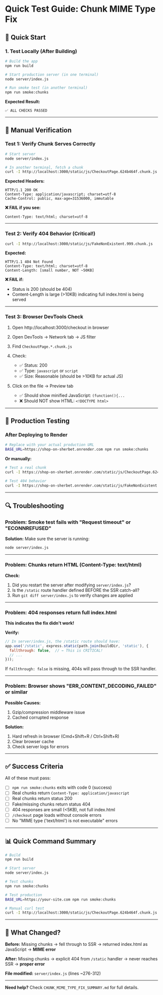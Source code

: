 # Quick Test Guide: Chunk MIME Type Fix

## 🚀 Quick Start

### 1. Test Locally (After Building)
```bash
# Build the app
npm run build

# Start production server (in one terminal)
node server/index.js

# Run smoke test (in another terminal)
npm run smoke:chunks
```

**Expected Result:**
```
✅ ALL CHECKS PASSED
```

---

## 🧪 Manual Verification

### Test 1: Verify Chunk Serves Correctly
```bash
# Start server
node server/index.js

# In another terminal, fetch a chunk
curl -I http://localhost:3000/static/js/CheckoutPage.624b464f.chunk.js
```

**Expected Headers:**
```
HTTP/1.1 200 OK
Content-Type: application/javascript; charset=utf-8
Cache-Control: public, max-age=31536000, immutable
```

**❌ FAIL if you see:**
```
Content-Type: text/html; charset=utf-8
```

---

### Test 2: Verify 404 Behavior (Critical!)
```bash
curl -I http://localhost:3000/static/js/FakeNonExistent.999.chunk.js
```

**Expected:**
```
HTTP/1.1 404 Not Found
Content-Type: text/html; charset=utf-8
Content-Length: [small number, NOT ~50KB]
```

**❌ FAIL if:**
- Status is 200 (should be 404)
- Content-Length is large (>10KB) indicating full index.html is being served

---

### Test 3: Browser DevTools Check

1. Open http://localhost:3000/checkout in browser
2. Open DevTools → Network tab → JS filter
3. Find `CheckoutPage.*.chunk.js`
4. Check:
   - ✅ Status: 200
   - ✅ Type: `javascript` or `script`
   - ✅ Size: Reasonable (should be >10KB for actual JS)
   
5. Click on the file → Preview tab
   - ✅ Should show minified JavaScript: `(function(){...`
   - ❌ Should NOT show HTML: `<!DOCTYPE html>`

---

## 🎯 Production Testing

### After Deploying to Render

```bash
# Replace with your actual production URL
BASE_URL=https://shop-on-sherbet.onrender.com npm run smoke:chunks
```

**Or manually:**
```bash
# Test a real chunk
curl -I https://shop-on-sherbet.onrender.com/static/js/CheckoutPage.624b464f.chunk.js

# Test 404 behavior
curl -I https://shop-on-sherbet.onrender.com/static/js/FakeNonExistent.999.chunk.js
```

---

## 🔍 Troubleshooting

### Problem: Smoke test fails with "Request timeout" or "ECONNREFUSED"

**Solution:** Make sure the server is running:
```bash
node server/index.js
```

---

### Problem: Chunks return HTML (Content-Type: text/html)

**Check:**
1. Did you restart the server after modifying `server/index.js`?
2. Is the `/static` route handler defined BEFORE the SSR catch-all?
3. Run `git diff server/index.js` to verify changes are applied

---

### Problem: 404 responses return full index.html

**This indicates the fix didn't work!**

**Verify:**
```javascript
// In server/index.js, the /static route should have:
app.use('/static', express.static(path.join(buildDir, 'static'), {
  fallthrough: false,  // ← This is CRITICAL!
  // ...
}));
```

If `fallthrough: false` is missing, 404s will pass through to the SSR handler.

---

### Problem: Browser shows "ERR_CONTENT_DECODING_FAILED" or similar

**Possible Causes:**
1. Gzip/compression middleware issue
2. Cached corrupted response

**Solution:**
1. Hard refresh in browser (Cmd+Shift+R / Ctrl+Shift+R)
2. Clear browser cache
3. Check server logs for errors

---

## ✅ Success Criteria

All of these must pass:

- [ ] `npm run smoke:chunks` exits with code 0 (success)
- [ ] Real chunks return `Content-Type: application/javascript`
- [ ] Real chunks return status 200
- [ ] Fake/missing chunks return status 404
- [ ] 404 responses are small (<5KB), not full index.html
- [ ] `/checkout` page loads without console errors
- [ ] No "MIME type ('text/html') is not executable" errors

---

## 📊 Quick Command Summary

```bash
# Build
npm run build

# Start server
node server/index.js

# Test chunks
npm run smoke:chunks

# Test production
BASE_URL=https://your-site.com npm run smoke:chunks

# Manual curl test
curl -I http://localhost:3000/static/js/CheckoutPage.624b464f.chunk.js
```

---

## 🚨 What Changed?

**Before:** Missing chunks → fell through to SSR → returned index.html as JavaScript → **MIME error**

**After:** Missing chunks → explicit 404 from `/static` handler → never reaches SSR → **proper error**

**File modified:** `server/index.js` (lines ~276-312)

---

**Need help?** Check `CHUNK_MIME_TYPE_FIX_SUMMARY.md` for full details.

